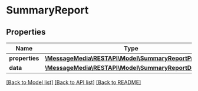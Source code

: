 # SummaryReport

## Properties
Name | Type | Description | Notes
------------ | ------------- | ------------- | -------------
**properties** | [**\MessageMedia\RESTAPI\Model\SummaryReportProperties**](SummaryReportProperties.md) |  | [optional] 
**data** | [**\MessageMedia\RESTAPI\Model\SummaryReportData[]**](SummaryReportData.md) |  | [optional] 

[[Back to Model list]](../README.md#documentation-for-models) [[Back to API list]](../README.md#documentation-for-api-endpoints) [[Back to README]](../README.md)



